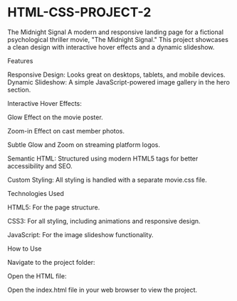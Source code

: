 # HTML-CSS-PROJECT-2
The Midnight Signal
A modern and responsive landing page for a fictional psychological thriller movie, "The Midnight Signal." This project showcases a clean design with interactive hover effects and a dynamic slideshow.

Features

Responsive Design: Looks great on desktops, tablets, and mobile devices.
Dynamic Slideshow: A simple JavaScript-powered image gallery in the hero section.

Interactive Hover Effects:

Glow Effect on the movie poster.

Zoom-in Effect on cast member photos.

Subtle Glow and Zoom on streaming platform logos.

Semantic HTML: Structured using modern HTML5 tags for better accessibility and SEO.

Custom Styling: All styling is handled with a separate movie.css file.

Technologies Used

HTML5: For the page structure.

CSS3: For all styling, including animations and responsive design.

JavaScript: For the image slideshow functionality.

How to Use

Navigate to the project folder:

Open the HTML file:

Open the index.html file in your web browser to view the project.
